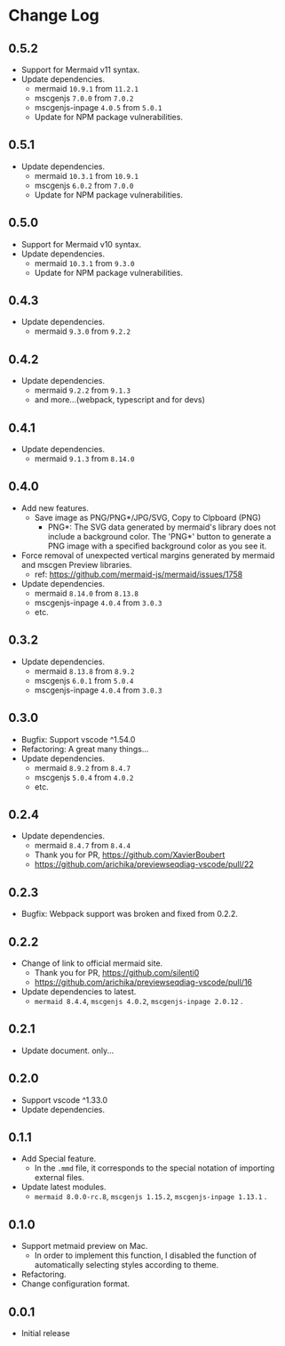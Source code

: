 # Change Log

## 0.5.2

* Support for Mermaid v11 syntax.
* Update dependencies.
  * mermaid `10.9.1` from `11.2.1`
  * mscgenjs `7.0.0` from `7.0.2`
  * mscgenjs-inpage `4.0.5` from `5.0.1`
  * Update for NPM package vulnerabilities.

## 0.5.1

* Update dependencies.
  * mermaid `10.3.1` from `10.9.1`
  * mscgenjs `6.0.2` from `7.0.0`
  * Update for NPM package vulnerabilities.

## 0.5.0

* Support for Mermaid v10 syntax.
* Update dependencies.
  * mermaid `10.3.1` from `9.3.0`
  * Update for NPM package vulnerabilities.

## 0.4.3

* Update dependencies.
  * mermaid `9.3.0` from `9.2.2`

## 0.4.2

* Update dependencies.
  * mermaid `9.2.2` from `9.1.3`
  * and more...(webpack, typescript and for devs)

## 0.4.1

* Update dependencies.
  * mermaid `9.1.3` from `8.14.0`

## 0.4.0

* Add new features.
  * Save image as PNG/PNG*/JPG/SVG, Copy to Clpboard (PNG)
    * PNG*: The SVG data generated by mermaid's library does not include a background color. The 'PNG*' button to generate a PNG image with a specified background color as you see it.
* Force removal of unexpected vertical margins generated by mermaid and mscgen Preview libraries.
  * ref: https://github.com/mermaid-js/mermaid/issues/1758
* Update dependencies.
  * mermaid `8.14.0` from `8.13.8`
  * mscgenjs-inpage `4.0.4` from `3.0.3`
  * etc.

## 0.3.2

* Update dependencies.
  * mermaid `8.13.8` from `8.9.2`
  * mscgenjs `6.0.1` from `5.0.4`
  * mscgenjs-inpage `4.0.4` from `3.0.3`

## 0.3.0

* Bugfix: Support vscode ^1.54.0
* Refactoring: A great many things...
* Update dependencies.
  * mermaid `8.9.2` from `8.4.7`
  * mscgenjs `5.0.4` from `4.0.2`
  * etc.

## 0.2.4

* Update dependencies.
  * mermaid `8.4.7` from `8.4.4`
  * Thank you for PR, https://github.com/XavierBoubert
  * https://github.com/arichika/previewseqdiag-vscode/pull/22

## 0.2.3

* Bugfix: Webpack support was broken and fixed from 0.2.2.

## 0.2.2

* Change of link to official mermaid site.
  * Thank you for PR, https://github.com/silenti0  
  * https://github.com/arichika/previewseqdiag-vscode/pull/16  
* Update dependencies to latest.
  * `mermaid 8.4.4`, `mscgenjs 4.0.2`, `mscgenjs-inpage 2.0.12` .

## 0.2.1

* Update document. only...

## 0.2.0

* Support vscode ^1.33.0
* Update dependencies.

## 0.1.1

* Add Special feature.
  * In the `.mmd` file, it corresponds to the special notation of importing external files.
* Update latest modules.
  * `mermaid 8.0.0-rc.8`, `mscgenjs 1.15.2`, `mscgenjs-inpage 1.13.1` .

## 0.1.0

* Support metmaid preview on Mac.
  * In order to implement this function, I disabled the function of automatically selecting styles according to theme.
* Refactoring.
* Change configuration format.

## 0.0.1

* Initial release  
